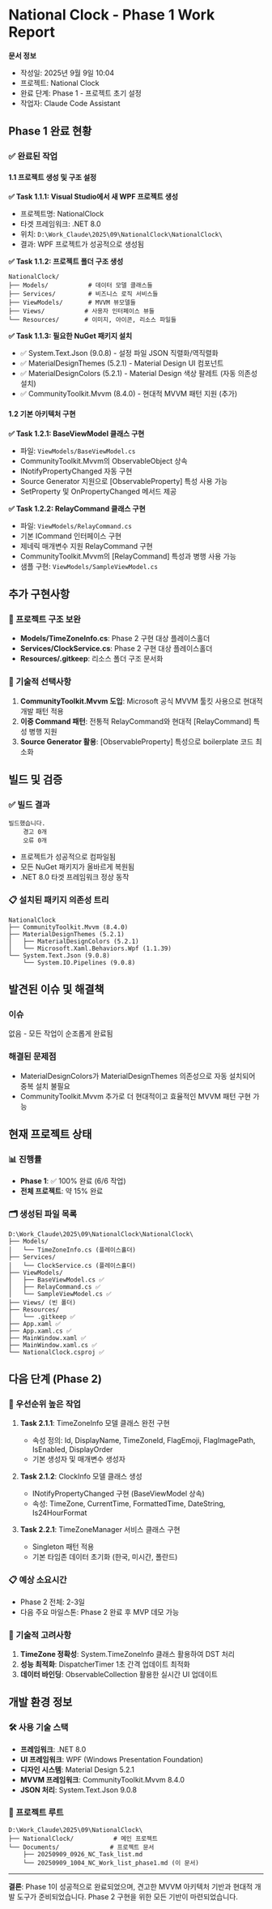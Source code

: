 # National Clock - Phase 1 Work Report

**문서 정보**
- 작성일: 2025년 9월 9일 10:04
- 프로젝트: National Clock
- 완료 단계: Phase 1 - 프로젝트 초기 설정
- 작업자: Claude Code Assistant

## Phase 1 완료 현황

### ✅ 완료된 작업

#### 1.1 프로젝트 생성 및 구조 설정

**✅ Task 1.1.1: Visual Studio에서 새 WPF 프로젝트 생성**
- 프로젝트명: NationalClock
- 타겟 프레임워크: .NET 8.0
- 위치: `D:\Work_Claude\2025\09\NationalClock\NationalClock\`
- 결과: WPF 프로젝트가 성공적으로 생성됨

**✅ Task 1.1.2: 프로젝트 폴더 구조 생성**
```
NationalClock/
├── Models/           # 데이터 모델 클래스들
├── Services/         # 비즈니스 로직 서비스들
├── ViewModels/       # MVVM 뷰모델들
├── Views/           # 사용자 인터페이스 뷰들
└── Resources/       # 이미지, 아이콘, 리소스 파일들
```

**✅ Task 1.1.3: 필요한 NuGet 패키지 설치**
- ✅ System.Text.Json (9.0.8) - 설정 파일 JSON 직렬화/역직렬화
- ✅ MaterialDesignThemes (5.2.1) - Material Design UI 컴포넌트
- ✅ MaterialDesignColors (5.2.1) - Material Design 색상 팔레트 (자동 의존성 설치)
- ✅ CommunityToolkit.Mvvm (8.4.0) - 현대적 MVVM 패턴 지원 (추가)

#### 1.2 기본 아키텍처 구현

**✅ Task 1.2.1: BaseViewModel 클래스 구현**
- 파일: `ViewModels/BaseViewModel.cs`
- CommunityToolkit.Mvvm의 ObservableObject 상속
- INotifyPropertyChanged 자동 구현
- Source Generator 지원으로 [ObservableProperty] 특성 사용 가능
- SetProperty 및 OnPropertyChanged 메서드 제공

**✅ Task 1.2.2: RelayCommand 클래스 구현**
- 파일: `ViewModels/RelayCommand.cs`
- 기본 ICommand 인터페이스 구현
- 제네릭 매개변수 지원 RelayCommand<T> 구현
- CommunityToolkit.Mvvm의 [RelayCommand] 특성과 병행 사용 가능
- 샘플 구현: `ViewModels/SampleViewModel.cs`

## 추가 구현사항

### 📁 프로젝트 구조 보완
- **Models/TimeZoneInfo.cs**: Phase 2 구현 대상 플레이스홀더
- **Services/ClockService.cs**: Phase 2 구현 대상 플레이스홀더  
- **Resources/.gitkeep**: 리소스 폴더 구조 문서화

### 🔧 기술적 선택사항
1. **CommunityToolkit.Mvvm 도입**: Microsoft 공식 MVVM 툴킷 사용으로 현대적 개발 패턴 적용
2. **이중 Command 패턴**: 전통적 RelayCommand와 현대적 [RelayCommand] 특성 병행 지원
3. **Source Generator 활용**: [ObservableProperty] 특성으로 boilerplate 코드 최소화

## 빌드 및 검증

### ✅ 빌드 결과
```
빌드했습니다.
    경고 0개
    오류 0개
```
- 프로젝트가 성공적으로 컴파일됨
- 모든 NuGet 패키지가 올바르게 복원됨
- .NET 8.0 타겟 프레임워크 정상 동작

### 📋 설치된 패키지 의존성 트리
```
NationalClock
├── CommunityToolkit.Mvvm (8.4.0)
├── MaterialDesignThemes (5.2.1)
│   ├── MaterialDesignColors (5.2.1)
│   └── Microsoft.Xaml.Behaviors.Wpf (1.1.39)
└── System.Text.Json (9.0.8)
    └── System.IO.Pipelines (9.0.8)
```

## 발견된 이슈 및 해결책

### 이슈
없음 - 모든 작업이 순조롭게 완료됨

### 해결된 문제점
- MaterialDesignColors가 MaterialDesignThemes 의존성으로 자동 설치되어 중복 설치 불필요
- CommunityToolkit.Mvvm 추가로 더 현대적이고 효율적인 MVVM 패턴 구현 가능

## 현재 프로젝트 상태

### 📊 진행률
- **Phase 1**: ✅ 100% 완료 (6/6 작업)
- **전체 프로젝트**: 약 15% 완료

### 🗂️ 생성된 파일 목록
```
D:\Work_Claude\2025\09\NationalClock\NationalClock\
├── Models/
│   └── TimeZoneInfo.cs (플레이스홀더)
├── Services/
│   └── ClockService.cs (플레이스홀더)
├── ViewModels/
│   ├── BaseViewModel.cs ✅
│   ├── RelayCommand.cs ✅
│   └── SampleViewModel.cs ✅
├── Views/ (빈 폴더)
├── Resources/
│   └── .gitkeep ✅
├── App.xaml ✅
├── App.xaml.cs ✅
├── MainWindow.xaml ✅
├── MainWindow.xaml.cs ✅
└── NationalClock.csproj ✅
```

## 다음 단계 (Phase 2)

### 🎯 우선순위 높은 작업
1. **Task 2.1.1**: TimeZoneInfo 모델 클래스 완전 구현
   - 속성 정의: Id, DisplayName, TimeZoneId, FlagEmoji, FlagImagePath, IsEnabled, DisplayOrder
   - 기본 생성자 및 매개변수 생성자

2. **Task 2.1.2**: ClockInfo 모델 클래스 생성
   - INotifyPropertyChanged 구현 (BaseViewModel 상속)
   - 속성: TimeZone, CurrentTime, FormattedTime, DateString, Is24HourFormat

3. **Task 2.2.1**: TimeZoneManager 서비스 클래스 구현
   - Singleton 패턴 적용
   - 기본 타임존 데이터 초기화 (한국, 미시간, 폴란드)

### 📋 예상 소요시간
- Phase 2 전체: 2-3일
- 다음 주요 마일스톤: Phase 2 완료 후 MVP 데모 가능

### 🔧 기술적 고려사항
1. **TimeZone 정확성**: System.TimeZoneInfo 클래스 활용하여 DST 처리
2. **성능 최적화**: DispatcherTimer 1초 간격 업데이트 최적화
3. **데이터 바인딩**: ObservableCollection 활용한 실시간 UI 업데이트

## 개발 환경 정보

### 🛠️ 사용 기술 스택
- **프레임워크**: .NET 8.0
- **UI 프레임워크**: WPF (Windows Presentation Foundation)
- **디자인 시스템**: Material Design 5.2.1
- **MVVM 프레임워크**: CommunityToolkit.Mvvm 8.4.0
- **JSON 처리**: System.Text.Json 9.0.8

### 📂 프로젝트 루트
```
D:\Work_Claude\2025\09\NationalClock\
├── NationalClock/           # 메인 프로젝트
└── Documents/              # 프로젝트 문서
    ├── 20250909_0926_NC_Task_list.md
    └── 20250909_1004_NC_Work_list_phase1.md (이 문서)
```

---

**결론**: Phase 1이 성공적으로 완료되었으며, 견고한 MVVM 아키텍처 기반과 현대적 개발 도구가 준비되었습니다. Phase 2 구현을 위한 모든 기반이 마련되었습니다.
